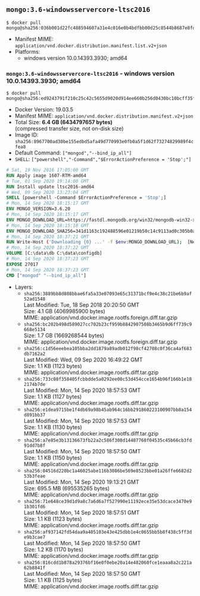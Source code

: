 ## `mongo:3.6-windowsservercore-ltsc2016`

```console
$ docker pull mongo@sha256:036b001d22fc488594607a31e4c016e0b4bdfbb00d25c8544b8687e8fdf261ee
```

-	Manifest MIME: `application/vnd.docker.distribution.manifest.list.v2+json`
-	Platforms:
	-	windows version 10.0.14393.3930; amd64

### `mongo:3.6-windowsservercore-ltsc2016` - windows version 10.0.14393.3930; amd64

```console
$ docker pull mongo@sha256:ed9243791f210c25c42c5655d9020d914ee660b256d0430bc10bcff35f50a5a9
```

-	Docker Version: 19.03.5
-	Manifest MIME: `application/vnd.docker.distribution.manifest.v2+json`
-	Total Size: **6.4 GB (6434797657 bytes)**  
	(compressed transfer size, not on-disk size)
-	Image ID: `sha256:8967700ad30be155edbd5afa49d770993e0fb0a5f1d62f73274829989f4cfea8`
-	Default Command: `["mongod","--bind_ip_all"]`
-	`SHELL`: `["powershell","-Command","$ErrorActionPreference = 'Stop';"]`

```dockerfile
# Sat, 19 Nov 2016 17:05:00 GMT
RUN Apply image 1607-RTM-amd64
# Tue, 01 Sep 2020 19:14:00 GMT
RUN Install update ltsc2016-amd64
# Wed, 09 Sep 2020 13:23:04 GMT
SHELL [powershell -Command $ErrorActionPreference = 'Stop';]
# Mon, 14 Sep 2020 18:15:17 GMT
ENV MONGO_VERSION=3.6.20
# Mon, 14 Sep 2020 18:15:17 GMT
ENV MONGO_DOWNLOAD_URL=https://fastdl.mongodb.org/win32/mongodb-win32-x86_64-2008plus-ssl-3.6.20-signed.msi
# Mon, 14 Sep 2020 18:15:18 GMT
ENV MONGO_DOWNLOAD_SHA256=341d1163c192488596e01219b50c14c9113ad0c305b0aef73f271d9746e44aa1
# Mon, 14 Sep 2020 18:37:21 GMT
RUN Write-Host ('Downloading {0} ...' -f $env:MONGO_DOWNLOAD_URL); 	[Net.ServicePointManager]::SecurityProtocol = [Net.SecurityProtocolType]::Tls12; 	(New-Object System.Net.WebClient).DownloadFile($env:MONGO_DOWNLOAD_URL, 'mongo.msi'); 		if ($env:MONGO_DOWNLOAD_SHA256) { 		Write-Host ('Verifying sha256 ({0}) ...' -f $env:MONGO_DOWNLOAD_SHA256); 		if ((Get-FileHash mongo.msi -Algorithm sha256).Hash -ne $env:MONGO_DOWNLOAD_SHA256) { 			Write-Host 'FAILED!'; 			exit 1; 		}; 	}; 		Write-Host 'Installing ...'; 	Start-Process msiexec -Wait 		-ArgumentList @( 			'/i', 			'mongo.msi', 			'/quiet', 			'/qn', 			'INSTALLLOCATION=C:\mongodb', 			'ADDLOCAL=all' 		); 	$env:PATH = 'C:\mongodb\bin;' + $env:PATH; 	[Environment]::SetEnvironmentVariable('PATH', $env:PATH, [EnvironmentVariableTarget]::Machine); 		Write-Host 'Verifying install ...'; 	Write-Host '  mongo --version'; mongo --version; 	Write-Host '  mongod --version'; mongod --version; 		Write-Host 'Removing ...'; 	Remove-Item C:\windows\installer\*.msi -Force; 	Remove-Item mongo.msi -Force; 		Write-Host 'Complete.';
# Mon, 14 Sep 2020 18:37:22 GMT
VOLUME [C:\data\db C:\data\configdb]
# Mon, 14 Sep 2020 18:37:23 GMT
EXPOSE 27017
# Mon, 14 Sep 2020 18:37:23 GMT
CMD ["mongod" "--bind_ip_all"]
```

-	Layers:
	-	`sha256:3889bb8d808bbae6fa5a33e07093e65c31371bcf9e4c38c21be6b9af52ad1548`  
		Last Modified: Tue, 18 Sep 2018 20:20:50 GMT  
		Size: 4.1 GB (4069985900 bytes)  
		MIME: application/vnd.docker.image.rootfs.foreign.diff.tar.gzip
	-	`sha256:bc202b498d589027cc702b23cf959b8842907508b3465b9d6ff739c9668e5134`  
		Size: 1.7 GB (1669268544 bytes)  
		MIME: application/vnd.docker.image.rootfs.foreign.diff.tar.gzip
	-	`sha256:c1d56eeebea105bba2dd1879a89adb012f98cf42708c0f36ca4af683db7162a2`  
		Last Modified: Wed, 09 Sep 2020 16:49:22 GMT  
		Size: 1.1 KB (1123 bytes)  
		MIME: application/vnd.docker.image.rootfs.diff.tar.gzip
	-	`sha256:733c08f358405fcbbdde5a0292ee00c53d454cce1654b96f166b1e182174b7de`  
		Last Modified: Mon, 14 Sep 2020 18:57:53 GMT  
		Size: 1.1 KB (1127 bytes)  
		MIME: application/vnd.docker.image.rootfs.diff.tar.gzip
	-	`sha256:e1dea9715be1f4db69a98b45ab964c16bb291860223100907bb8a154d891bb37`  
		Last Modified: Mon, 14 Sep 2020 18:57:53 GMT  
		Size: 1.1 KB (1130 bytes)  
		MIME: application/vnd.docker.image.rootfs.diff.tar.gzip
	-	`sha256:a7e85e3b13136673fb22a2c586f308d14487768f04535c45b66cb3fd91dd7b8f`  
		Last Modified: Mon, 14 Sep 2020 18:57:50 GMT  
		Size: 1.1 KB (1150 bytes)  
		MIME: application/vnd.docker.image.rootfs.diff.tar.gzip
	-	`sha256:04516d220bc1a46025abe116b3086be569e8523bbe01a26ffe6682d253b3feae`  
		Last Modified: Mon, 14 Sep 2020 19:13:21 GMT  
		Size: 695.5 MB (695535265 bytes)  
		MIME: application/vnd.docker.image.rootfs.diff.tar.gzip
	-	`sha256:71e648ce39d1d9a8c7a6d6a7f527990e11192ece35e53dcace3470e91b301fd6`  
		Last Modified: Mon, 14 Sep 2020 18:57:51 GMT  
		Size: 1.1 KB (1123 bytes)  
		MIME: application/vnd.docker.image.rootfs.diff.tar.gzip
	-	`sha256:af937142fd54daa9a405103e43e425dbb1e4c0655bb5b8f438c5ff3de9b3cae7`  
		Last Modified: Mon, 14 Sep 2020 18:57:50 GMT  
		Size: 1.2 KB (1170 bytes)  
		MIME: application/vnd.docker.image.rootfs.diff.tar.gzip
	-	`sha256:816cdd1b878a29376bf16e0f0ebe20a14e482060fce1eaaa8a2c221a62b8841f`  
		Last Modified: Mon, 14 Sep 2020 18:57:50 GMT  
		Size: 1.1 KB (1125 bytes)  
		MIME: application/vnd.docker.image.rootfs.diff.tar.gzip
